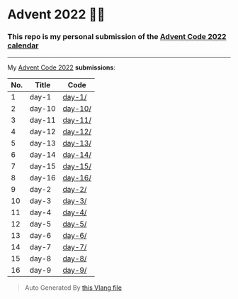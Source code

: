 # Advent 2022 👨‍💻

### This repo is my personal submission of the [Advent Code 2022 calendar](https://adventofcode.com/2022)

---

My [Advent Code 2022](https://adventofcode.com/2022) **submissions**:

| No. | Title | Code |
| --- | ----- | ---- |
| 1 | day-1 | [day-1/](./day-1/) |
| 2 | day-10 | [day-10/](./day-10/) |
| 3 | day-11 | [day-11/](./day-11/) |
| 4 | day-12 | [day-12/](./day-12/) |
| 5 | day-13 | [day-13/](./day-13/) |
| 6 | day-14 | [day-14/](./day-14/) |
| 7 | day-15 | [day-15/](./day-15/) |
| 8 | day-16 | [day-16/](./day-16/) |
| 9 | day-2 | [day-2/](./day-2/) |
| 10 | day-3 | [day-3/](./day-3/) |
| 11 | day-4 | [day-4/](./day-4/) |
| 12 | day-5 | [day-5/](./day-5/) |
| 13 | day-6 | [day-6/](./day-6/) |
| 14 | day-7 | [day-7/](./day-7/) |
| 15 | day-8 | [day-8/](./day-8/) |
| 16 | day-9 | [day-9/](./day-9/) |

> Auto Generated By [this Vlang file](./gen-readme.v)